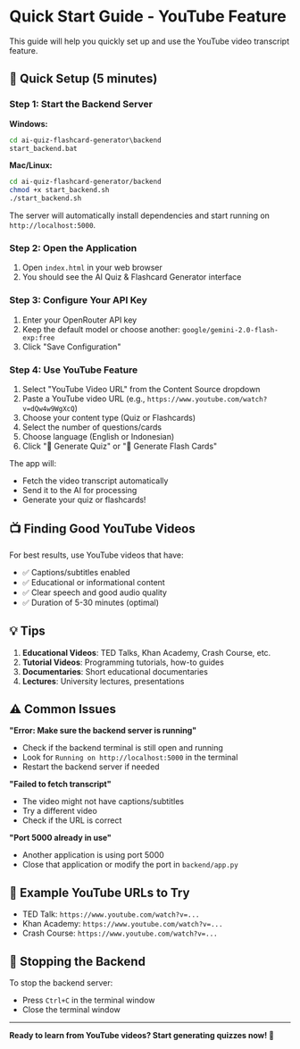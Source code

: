 # Quick Start Guide - YouTube Feature

This guide will help you quickly set up and use the YouTube video transcript feature.

## 🚀 Quick Setup (5 minutes)

### Step 1: Start the Backend Server

**Windows:**
```cmd
cd ai-quiz-flashcard-generator\backend
start_backend.bat
```

**Mac/Linux:**
```bash
cd ai-quiz-flashcard-generator/backend
chmod +x start_backend.sh
./start_backend.sh
```

The server will automatically install dependencies and start running on `http://localhost:5000`.

### Step 2: Open the Application

1. Open `index.html` in your web browser
2. You should see the AI Quiz & Flashcard Generator interface

### Step 3: Configure Your API Key

1. Enter your OpenRouter API key
2. Keep the default model or choose another: `google/gemini-2.0-flash-exp:free`
3. Click "Save Configuration"

### Step 4: Use YouTube Feature

1. Select "YouTube Video URL" from the Content Source dropdown
2. Paste a YouTube video URL (e.g., `https://www.youtube.com/watch?v=dQw4w9WgXcQ`)
3. Choose your content type (Quiz or Flashcards)
4. Select the number of questions/cards
5. Choose language (English or Indonesian)
6. Click "🚀 Generate Quiz" or "🚀 Generate Flash Cards"

The app will:
- Fetch the video transcript automatically
- Send it to the AI for processing
- Generate your quiz or flashcards!

## 📺 Finding Good YouTube Videos

For best results, use YouTube videos that have:
- ✅ Captions/subtitles enabled
- ✅ Educational or informational content
- ✅ Clear speech and good audio quality
- ✅ Duration of 5-30 minutes (optimal)

## 💡 Tips

1. **Educational Videos**: TED Talks, Khan Academy, Crash Course, etc.
2. **Tutorial Videos**: Programming tutorials, how-to guides
3. **Documentaries**: Short educational documentaries
4. **Lectures**: University lectures, presentations

## ⚠️ Common Issues

**"Error: Make sure the backend server is running"**
- Check if the backend terminal is still open and running
- Look for `Running on http://localhost:5000` in the terminal
- Restart the backend server if needed

**"Failed to fetch transcript"**
- The video might not have captions/subtitles
- Try a different video
- Check if the URL is correct

**"Port 5000 already in use"**
- Another application is using port 5000
- Close that application or modify the port in `backend/app.py`

## 🎯 Example YouTube URLs to Try

- TED Talk: `https://www.youtube.com/watch?v=...`
- Khan Academy: `https://www.youtube.com/watch?v=...`
- Crash Course: `https://www.youtube.com/watch?v=...`

## 🛑 Stopping the Backend

To stop the backend server:
- Press `Ctrl+C` in the terminal window
- Close the terminal window

---

**Ready to learn from YouTube videos? Start generating quizzes now! 🎉**
